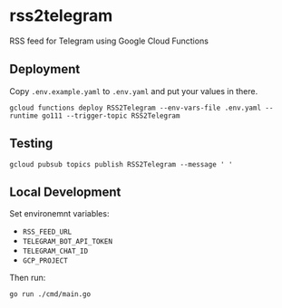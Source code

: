 # rss2telegram
RSS feed for Telegram using Google Cloud Functions

## Deployment
Copy `.env.example.yaml` to `.env.yaml` and put your values in there.
```
gcloud functions deploy RSS2Telegram --env-vars-file .env.yaml --runtime go111 --trigger-topic RSS2Telegram
```

## Testing
```
gcloud pubsub topics publish RSS2Telegram --message ' '
```

## Local Development
Set environemnt variables:
 - `RSS_FEED_URL`
 - `TELEGRAM_BOT_API_TOKEN`
 - `TELEGRAM_CHAT_ID`
 - `GCP_PROJECT`

Then run:
```bash
go run ./cmd/main.go
```